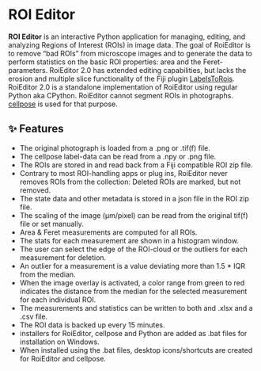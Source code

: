 # ROI Editor

**ROI Editor** is an interactive Python application for managing, editing, and analyzing Regions of Interest (ROIs) in image data.
The goal of RoiEditor is to remove “bad ROIs” from microscope images and to generate the data to perform statistics on the basic ROI properties: area and the Feret-parameters.
RoiEditor 2.0 has extended editing capabilities, but lacks the erosion and multiple slice functionality of the Fiji plugin [LabelsToRois](https://labelstorois.github.io/). RoiEditor 2.0 is a standalone implementation of RoiEditor using regular Python aka CPython.
RoiEditor cannot segment ROIs in photographs. [cellpose](https://www.cellpose.org/) is used for that purpose.


## ✨ Features
- The original photograph is loaded from a .png or .tif(f) file.
- The cellpose label-data can be read from a .npy or .png file.
- The ROIs are stored in and read back from a Fiji compatible ROI zip file.
- Contrary to most ROI-handling apps or plug ins, RoiEditor never removes ROIs from the collection:
  Deleted ROIs are marked, but not removed.
- The state data and other metadata is stored in a json file in the ROI zip file.
- The scaling of the image (μm/pixel) can be read from the original tif(f) file or set manually.
- Area & Feret measurements are computed for all ROIs.
- The stats for each measurement are shown in a histogram window.
- The user can select the edge of the ROI-cloud or the outliers for each measurement for deletion.
- An outlier for a measurement is a value deviating more than 1.5 * IQR from the median.
- When the image overlay is activated, a color range from green to red indicates the distance from the median for the selected measurement for each individual ROI.
- The measurements and statistics can be written to both and .xlsx and a .csv file.
- The ROI data is backed up every 15 minutes.
- installers for RoiEditor, cellpose and Python are added as .bat files for installation on Windows.
- When installed using the .bat files, desktop icons/shortcuts are created for RoiEditor and cellpose.
